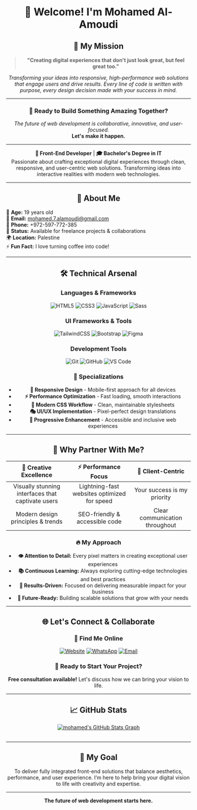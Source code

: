 <div align="center">
  
# 👋 Welcome! I'm Mohamed Al-Amoudi

<div align="center">
  

## 🎯 My Mission

<div align="center">

> **"Creating digital experiences that don't just look great, but feel great too."**

_Transforming your ideas into responsive, high-performance web solutions that engage users and drive results. Every line of code is written with purpose, every design decision made with your success in mind._

</div>

---

<div align="center">

### 🚀 **Ready to Build Something Amazing Together?**

_The future of web development is collaborative, innovative, and user-focused._  
**Let's make it happen.**

---

</div>

**🎯 Front-End Developer** | **🎓 Bachelor's Degree in IT**  
Passionate about crafting exceptional digital experiences through clean, responsive, and user-centric web solutions. Transforming ideas into interactive realities with modern web technologies.

---

## 🚀 About Me

<div align="left">
  
🌟 **Age:** 19 years old  
📧 **Email:** mohamed.7.alamoudi@gmail.com  
📱 **Phone:** +972-597-772-385  
💼 **Status:** Available for freelance projects & collaborations  
🌍 **Location:** Palestine  
⚡ **Fun Fact:** I love turning coffee into code!

</div>


---

## 🛠️ Technical Arsenal

<div align="center">

### Languages & Frameworks

![HTML5](https://img.shields.io/badge/HTML5-E34F26?style=for-the-badge&logo=html5&logoColor=white)
![CSS3](https://img.shields.io/badge/CSS3-1572B6?style=for-the-badge&logo=css3&logoColor=white)
![JavaScript](https://img.shields.io/badge/JavaScript-F7DF1E?style=for-the-badge&logo=javascript&logoColor=black)
![Sass](https://img.shields.io/badge/Sass-CC6699?style=for-the-badge&logo=sass&logoColor=white)

### UI Frameworks & Tools

![TailwindCSS](https://img.shields.io/badge/Tailwind_CSS-38B2AC?style=for-the-badge&logo=tailwind-css&logoColor=white)
![Bootstrap](https://img.shields.io/badge/Bootstrap-563D7C?style=for-the-badge&logo=bootstrap&logoColor=white)
![Figma](https://img.shields.io/badge/Figma-F24E1E?style=for-the-badge&logo=figma&logoColor=white)

### Development Tools

![Git](https://img.shields.io/badge/Git-F05032?style=for-the-badge&logo=git&logoColor=white)
![GitHub](https://img.shields.io/badge/GitHub-100000?style=for-the-badge&logo=github&logoColor=white)
![VS Code](https://img.shields.io/badge/VS_Code-007ACC?style=for-the-badge&logo=visual-studio-code&logoColor=white)

</div>

### 🎯 Specializations

- **🎨 Responsive Design** - Mobile-first approach for all devices
- **⚡ Performance Optimization** - Fast loading, smooth interactions
- **🔄 Modern CSS Workflow** - Clean, maintainable stylesheets
- **🎭 UI/UX Implementation** - Pixel-perfect design translations
- **🚀 Progressive Enhancement** - Accessible and inclusive web experiences

---

## 🌟 Why Partner With Me?

<div align="center">

|              🎨 Creative Excellence               |            ⚡ Performance Focus             |       🤝 Client-Centric        |
| :-----------------------------------------------: | :-----------------------------------------: | :----------------------------: |
| Visually stunning interfaces that captivate users | Lightning-fast websites optimized for speed |  Your success is my priority   |
|         Modern design principles & trends         |       SEO-friendly & accessible code        | Clear communication throughout |

</div>

### 🔥 My Approach

- **👁️ Attention to Detail:** Every pixel matters in creating exceptional user experiences
- **📚 Continuous Learning:** Always exploring cutting-edge technologies and best practices
- **🎯 Results-Driven:** Focused on delivering measurable impact for your business
- **🚀 Future-Ready:** Building scalable solutions that grow with your needs

---

## 🌐 Let's Connect & Collaborate

<div align="center">

### 🔗 Find Me Online

[![Website](https://img.shields.io/badge/Portfolio-mohamedamoudi.me-blue?style=for-the-badge&logo=google-chrome&logoColor=white)](https://mohamedamoudi.me)
[![WhatsApp](https://img.shields.io/badge/WhatsApp-25D366?style=for-the-badge&logo=whatsapp&logoColor=white)](https://wa.me/+972597772385)
[![Email](https://img.shields.io/badge/Email-D14836?style=for-the-badge&logo=gmail&logoColor=white)](mailto:mohamed.7.alamoudi@gmail.com)

### 💼 Ready to Start Your Project?

**Free consultation available!** Let's discuss how we can bring your vision to life.

</div>

---

<div align="center">
  
## 📈 GitHub Stats 

<a href="https://github.com/mohamed-alamoudi">
  <img align="center" src="https://github-profile-summary-cards.vercel.app/api/cards/profile-details?username=mohamed-alamoudi&theme=radical&hide_border=true)](https://github.com/mohamed-alamoudi" alt="mohamed's GitHub Stats Graph"/>
</a>
<br><br>

---

## 🎯 My Goal

To deliver fully integrated front-end solutions that balance aesthetics, performance, and user experience. I’m here to help bring your digital vision to life with creativity and expertise.

---

**The future of web development starts here.**
